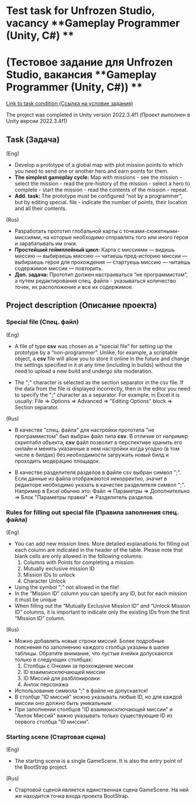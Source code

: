 # Test task for Unfrozen Studio, vacancy **Gameplay Programmer (Unity, C#) **
# (Тестовое задание для Unfrozen Studio, вакансия **Gameplay Programmer (Unity, C#)) **

[Link to task condition (Ссылка на условие задания)](https://unfrozen.notion.site/Gameplay-Programmer-Unity-C-8ec30a4e89a149dabdf40414a58c6ef3)

The project was completed in Unity version 2022.3.4f1 (Проект выполнен в Unity версии 2022.3.4f1)

## Task (Задача)

(Eng)
- Develop a prototype of a global map with plot mission points to which you need to send one or another hero and earn points for them.
- **The simplest gameplay cycle:** Map with missions - see the mission - select the mission - read the pre-history of the mission - select a hero to complete - start the mission - read the contents of the mission - repeat.
- **Add. task:** The prototype must be configured “not by a programmer”, but by editing special. file - indicate the number of points, their location and all their contents.

(Rus)
- Разработать прототип глобальной карты с точками-сюжетными-миссиями, на которые необходимо отправлять того или иного героя и зарабатывать им очки.
- **Простейший геймплейный цикл:** Карта с миссиями — видишь миссию — выбираешь миссию — читаешь пред-историю миссии — выбираешь героя для прохождения — стартуешь миссию — читаешь содержимое миссии — повторить.
- **Доп. задача:** Прототип должен настраиваться “не программистом”, а путем редактирования спец. файла - указываться количество точек, их расположение и все их содержимое.

## Project description (Описание проекта)

### Special file (Спец. файл)

(Eng)
- A file of type **csv** was chosen as a “special file” for setting up the prototype by a “non-programmer”. Unlike, for example, a scriptable object, a **csv** file will allow you to store it online in the future and change the settings specified in it at any time (including in builds) without the need to upload a new build and undergo site moderation.

- The ";" character is selected as the section separator in the csv file. If the data from the file is displayed incorrectly, then in the editor you need to specify the ";" character as a separator. For example, in Excel it is usually: File => Options => Advanced => "Editing Options" block => Section separator.

(Rus)
- В качестве "спец. файла" для настройки прототипа "не программистом" был выбран файл типа **csv**. В отличие от например скриптабл объекта, **csv** файл позволит в перспективе хранить его онлайн и менять указанные в нем настройки когда угодно (в том числе в билдах) без необходимости загружать новый билд и проходить модерацию площадок.

- В качестве разделителя разделов в файле csv выбран символ ";". Если данные из файла отображаются некорректно, значит в редакторе необходимо указать в качестве разделителя символ ";". Например в Excel обычно это: Файл => Параметры => Дополнительно => Блок "Параметры правки" => Разделитель разделов.

### Rules for filling out special file (Правила заполнения спец. файла)

(Eng)
- You can add new mission lines. More detailed explanations for filling out each column are indicated in the header of the table. Please note that blank cells are only allowed in the following columns:
     1. Columns with Points for completing a mission
     2. Mutually exclusive mission ID
     3. Mission IDs to unlock
     4. Character Unlock
- Using the symbol ";" not allowed in the file!
- In the “Mission ID” column you can specify any ID, but for each mission it must be unique
- When filling out the “Mutually Exclusive Mission ID” and “Unlock Mission ID” columns, it is important to indicate only the existing IDs from the first “Mission ID” column.

(Rus)
- Можно добавлять новые строки миссий. Более подробные пояснения по заполнению каждого столбца указаны в шапке таблицы. Обратите внимание, что пустые ячейки допускаются только в следующих столбцах:
    1. Столбцы с Очками за прохождение миссии
    2. ID взаимоисключающей миссии
    3. ID Миссий для разблокировки
    4. Анлок персонажа
- Использование символа ";" в файле не допускается!
- В столбце "ID миссий" можно указывать любые ID, но для каждой миссии оно должно быть уникальным
- При заполнении столбцов "ID взаимоисключающей миссии" и "Анлок Миссий" важно указывать только существующие ID из первого столбца "ID миссии".

### Starting scene (Стартовая сцена)

(Eng)
- The starting scene is a single GameScene. It is also the entry point of the BootStrap project.

(Rus)
- Стартовой сценой является единственная сцена GameScene. На ней же находится точка входа проекта BootStrap.
